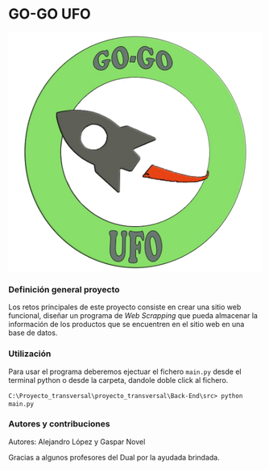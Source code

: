 # GO-GO UFO

![Logo GO-GO UFO](./Front-End/imagenes/Logo.PNG)

### Definición general proyecto

Los retos principales de este proyecto consiste en crear una sitio web funcional, diseñar un programa de _Web Scrapping_ que pueda almacenar la información de los productos que se encuentren en el sitio web en una base de datos.

### Utilización

Para usar el programa deberemos ejectuar el fichero `main.py` desde el terminal python o desde la carpeta, dandole doble click al fichero.

```
C:\Proyecto_transversal\proyecto_transversal\Back-End\src> python main.py 
```

### Autores y contribuciones

Autores: Alejandro López y Gaspar Novel

Gracias a algunos profesores del Dual por la ayudada brindada.
